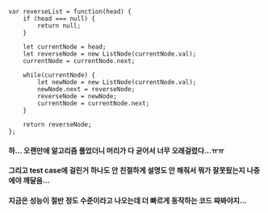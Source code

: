 ```
var reverseList = function(head) {
    if (head === null) {
        return null;
    }
    
    let currentNode = head;
    let reverseNode = new ListNode(currentNode.val);
    currentNode = currentNode.next;
    
    while(currentNode) {
        let newNode = new ListNode(currentNode.val);
        newNode.next = reverseNode;
        reverseNode = newNode;
        currentNode = currentNode.next;
    }
    
    return reverseNode;
};
```

#### 하... 오랜만에 알고리즘 풀었더니 머리가 다 굳어서 너무 오래걸렸다...ㅠㅠ
#### 그리고 test case에 걸린거 하나도 안 친절하게 설명도 안 해줘서 뭐가 잘못됬는지 나중에야 깨달음...
#### 지금은 성능이 절반 정도 수준이라고 나오는데 더 빠르게 동작하는 코드 짜봐야지...
